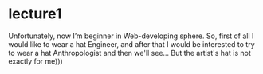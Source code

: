 # lecture1

Unfortunately, now I’m beginner in Web-developing sphere. So, first of all I would like to wear a hat Engineer, and after that I would be interested to try to wear a hat Anthropologist and then we'll see… But the artist's hat is not exactly for me)))
